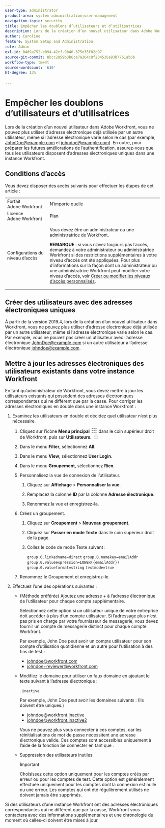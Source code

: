 ```yaml
---
user-type: administrator
product-area: system-administration;user-management
navigation-topic: security
title: Empêcher les doublons d’utilisateurs et d’utilisatrices
description: Lors de la création d’un nouvel utilisateur dans Adobe Workfront, vous ne pouvez plus utiliser d’adresse électronique déjà utilisée par un autre utilisateur, même si l’adresse électronique varie selon le cas (par exemple, JohnDoe@example.com et johndoe@example.com). En outre, pour préparer les futures améliorations de l’authentification, assurez-vous que tous les utilisateurs disposent d’adresses électroniques uniques dans une instance Workfront.
author: Caroline
feature: System Setup and Administration
role: Admin
exl-id: 84d9a752-e894-42cf-9b40-375e35f02c97
source-git-commit: 8bcc2859b3b6ce7a264c8f234536a93b7761ab6b
workflow-type: tm+mt
source-wordcount: '610'
ht-degree: 13%

---
```


# Empêcher les doublons d’utilisateurs et d’utilisatrices

Lors de la création d’un nouvel utilisateur dans Adobe Workfront, vous ne pouvez plus utiliser d’adresse électronique déjà utilisée par un autre utilisateur, même si l’adresse électronique varie selon le cas (par exemple, JohnDoe@example.com et johndoe@example.com). En outre, pour préparer les futures améliorations de l’authentification, assurez-vous que tous les utilisateurs disposent d’adresses électroniques uniques dans une instance Workfront.

## Conditions d’accès

Vous devez disposer des accès suivants pour effectuer les étapes de cet article :

<table style="table-layout:auto"> 
 <col> 
 <col> 
 <tbody> 
  <tr> 
   <td role="rowheader">Forfait Adobe Workfront</td> 
   <td>N’importe quelle</td> 
  </tr> 
  <tr> 
   <td role="rowheader">Licence Adobe Workfront</td> 
   <td>Plan</td> 
  </tr> 
  <tr> 
   <td role="rowheader">Configurations du niveau d’accès</td> 
   <td> <p>Vous devez être un administrateur ou une administratrice de Workfront.</p> <p><b>REMARQUE</b> : si vous n’avez toujours pas l’accès, demandez à votre administrateur ou administratrice Workfront si des restrictions supplémentaires à votre niveau d’accès ont été appliquées. Pour plus d’informations sur la façon dont un administrateur ou une administratrice Workfront peut modifier votre niveau d’accès, voir <a href="../../../administration-and-setup/add-users/configure-and-grant-access/create-modify-access-levels.md" class="MCXref xref">Créer ou modifier les niveaux d’accès personnalisés</a>.</p> </td> 
  </tr> 
 </tbody> 
</table>

## Créer des utilisateurs avec des adresses électroniques uniques

À partir de la version 2019.4, lors de la création d’un nouvel utilisateur dans Workfront, vous ne pouvez plus utiliser d’adresse électronique déjà utilisée par un autre utilisateur, même si l’adresse électronique varie selon le cas. Par exemple, vous ne pouvez pas créer un utilisateur avec l’adresse électronique JohnDoe@example.com si un autre utilisateur a l’adresse électronique johndoe@example.com.

## Mettre à jour les adresses électroniques des utilisateurs existants dans votre instance Workfront

En tant qu’administrateur de Workfront, vous devez mettre à jour les utilisateurs existants qui possèdent des adresses électroniques correspondantes qui ne diffèrent que par la casse.
Pour corriger les adresses électroniques en double dans une instance Workfront :

1. Examinez les utilisateurs en double et décidez quel utilisateur n’est plus nécessaire.

   1. Cliquez sur l’icône **Menu principal** ![](assets/main-menu-icon.png) dans le coin supérieur droit de Workfront, puis sur **Utilisateurs**. ![](assets/users-icon-in-main-menu.png)

   1. Dans le menu **Filter**, sélectionnez **All**.

   1. Dans le menu **View**, sélectionnez **User Login**.

   1. Dans le menu **Groupement**, sélectionnez **Rien**.

   1. Personnalisez la vue de connexion de l’utilisateur.

      1. Cliquez sur **Affichage** > **Personnaliser la vue**.

      1. Remplacez la colonne **ID** par la colonne **Adresse électronique**.

      1. Renommez la vue et enregistrez-la.

   1. Créez un groupement.

      1. Cliquez sur **Groupement** > **Nouveau groupement**.

      1. Cliquez sur **Passer en mode Texte** dans le coin supérieur droit de la page.
      1. Collez le code de mode Texte suivant :

         `group.0.linkedname=direct`
         `group.0.namekey=emailAddr`
         `group.0.valueexpression=LOWER({emailAddr})`
         `group.0.valueformat=string`
         `textmode=true`

   1. Renommez le Groupement et enregistrez-le.

1. Effectuez l’une des opérations suivantes :

   * (Méthode préférée) Ajoutez une adresse + à l’adresse électronique de l’utilisateur pour chaque compte supplémentaire.

     Sélectionnez cette option si un utilisateur unique de votre entreprise doit accéder à plus d’un compte utilisateur. Si l’adressage plus n’est pas pris en charge par votre fournisseur de messagerie, vous devez fournir un compte de messagerie distinct pour chaque compte Workfront.

     Par exemple, John Doe peut avoir un compte utilisateur pour son compte d’utilisation quotidienne et un autre pour l’utilisation à des fins de test :

      * johndoe@workfront.com
      * johndoe+reviewer@workfront.com

   * Modifiez le domaine pour utiliser un faux domaine en ajoutant le texte suivant à l’adresse électronique :

     `.inactive`

     Par exemple, John Doe peut avoir les domaines suivants : (Ils doivent être uniques.)

      * johndoe@workfront.inactive
      * johndoe@workfront.inactive2

     Vous ne pouvez plus vous connecter à ces comptes, car les réinitialisations de mot de passe nécessitent une adresse électronique valide. Ces comptes sont accessibles uniquement à l’aide de la fonction Se connecter en tant que .

   * Suppression des utilisateurs inutiles

     >[!IMPORTANT]
     >
     >Choisissez cette option uniquement pour les comptes créés par erreur ou pour les comptes de test. Cette option est généralement effectuée uniquement pour les comptes dont la connexion est nulle ou une erreur. Les comptes qui ont été régulièrement utilisés ne doivent jamais être supprimés.

Si des utilisateurs d’une instance Workfront ont des adresses électroniques correspondantes qui ne diffèrent que par la casse, Workfront vous contactera avec des informations supplémentaires et une chronologie du moment où celles-ci doivent être mises à jour.
